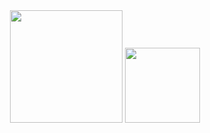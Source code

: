<div align= "center">     
  <img height= "180em" src="https://github-readme-stats.vercel.app/api?username=Guilherme0112&show_icons=true&theme=dark&include_all_commits=true&count_private=true"/>
  <img height= "120em" src="https://github-readme-stats.vercel.app/api/top-langs/?username=Guilherme0112&layout=compact&langs_count=7&theme=dark"/>     
</div>
